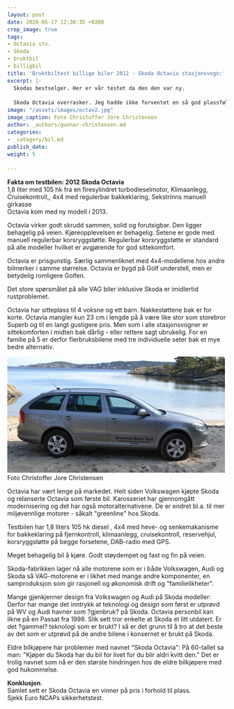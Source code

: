 ```yaml
---
layout: post
date: 2020-05-17 12:38:35 +0200
crop_image: true
tags:
- Octavia stv.
- Skoda
- bruktbil
- billigbil
title: 'Bruktbiltest billige biler 2012 - Skoda Octavia stasjonsvogn:'
excerpt: |-
  Skodas bestselger. Her er vår testet da den den var ny.

  Skoda Octavia overrasker. Jeg hadde ikke forventet en så god plassfølelse og kjørekomfort. For Octavia føles større enn den er. Her er mer storbilfølelse enn i en Golf. Først etter en prøvetur forstår jeg hvorfor dette er bestselgeren hos Skoda. Octavia er mye bil for pengene etter norske forhold.
image: "/assets/images/octav2.jpg"
image_caption: Foto Christoffer Jore Christensen
author: _authors/gunnar-christensen.md
categories:
- _category/bil.md
publish_date: 
weight: 5

---
```

**Fakta om testbilen: 2012 Skoda Octavia**  
1,8 liter med 105 hk fra en firesylindret turbodieselmotor, Klimaanlegg, Cruisekontroll,, 4x4 med regulerbar bakkeklaring, Sekstrinns manuell girkasse  
Octavia kom med ny modell i 2013.

Octavia virker godt skrudd sammen, solid og forutsigbar. Den ligger behagelig på veien. Kjøreopplevelsen er behagelig. Setene er gode med manuell regulerbar korsryggstøtte. Regulerbar korsryggstøtte er standard på alle modeller hvilket er avgjørende for god sittekomfort.

Octavia er prisgunstig. Særlig sammenliknet med 4x4-modellene hos andre bilmerker i samme størrelse. Octavia er bygd på Golf understell, men er betydelig romligere Golfen.

Det store spørsmålet på alle VAG biler inklusive Skoda er imidlertid rustproblemet.

Octavia har sitteplass til 4 voksne og ett barn. Nakkestøttene bak er for korte. Octavia mangler kun 23 cm i lengde på å være like stor som storebror Superb og til en langt gustigere pris. Men som i alle stasjonsvogner er sittekomforten i midten bak dårlig - eller rettere sagt ubrukelig. For en familie på 5 er derfor flerbruksbilene med tre individuelle seter bak et mye bedre alternativ.

![](/assets/images/octac1.jpg)  
Foto Christoffer Jore Christensen

Octavia har vært lenge på markedet. Helt siden Volkswagen kjøpte Skoda og relanserte Octavia som første bil. Karosseriet har gjennomgått modernisering og det har også motoralternativene. De er endret bl.a. til mer miljøvennlige motorer - såkalt "greenline" hos Skoda.

Testbilen har 1,8 liters 105 hk diesel , 4x4 med heve- og senkemakanisme for bakkeklaring på fjernkontroll, klimaanlegg, cruisekontroll, reservehjul, korsryggstøtte på begge forsetene, DAB-radio med GPS.

Meget behagelig bil å kjøre. Godt støydempet og fast og fin på veien.

Skoda-fabrikken lager nå alle motorene som er i både Volkswagen, Audi og Skoda så VAG-motorene er i likhet med mange andre komponenter, en samproduksjon som gir rasjonell og økonomisk drift og "familielikheter".

Mange gjenkjenner design fra Volkswagen og Audi på Skoda modeller: Derfor har mange det inntrykk at teknologi og design som først er utprøvd på WV og Audi havner som ?gjenbruk? på Skoda. Octavia personbil kan likne på en Passat fra 1998. Slik sett tror enkelte at Skoda et litt utdatert. Er det ?gammel? teknologi som er brukt? I så er det grunn til å tro at det beste av det som er utprøvd på de andre bilene i konsernet er brukt på Skoda.

Eldre bilkjøpere har problemer med navnet "Skoda Octavia": På 60-tallet sa man: "Kjøper du Skoda har du bil for livet for du blir aldri kvitt den." Det er trolig navnet som nå er den største hindringen hos de eldre bilkjøpere med god hukommelse.

**Konklusjon**.  
Samlet sett er Skoda Octavia en vinner på pris i forhold til plass.  
Sjekk Euro NCAPs sikkerhetstest.
